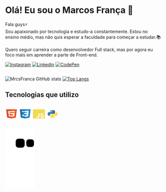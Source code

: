 # Olá! Eu sou o Marcos França 👋

Fala guys⚡ <br>
Sou apaixonado por tecnologia e estudo-a constantemente. Estou no ensino médio, mas não quis esperar a faculdade para começar a estudar.📚 <br> <br> 
Quero seguir carreira como desenvolvedor Full stack, mas por agora eu foco mais em aprender a parte de Front-end. <br>

[![Instagram](https://img.shields.io/badge/Instagram-E4405F?style=for-the-badge&logo=instagram&logoColor=white)](https://instagram.com/mrcsfranca)
[![Linkedin](https://img.shields.io/badge/LinkedIn-0077B5?style=for-the-badge&logo=linkedin&logoColor=white)](https://linkedin.com/in/mrcsfranca)
[![CodePen](https://img.shields.io/badge/Codepen-000000?style=for-the-badge&logo=codepen&logoColor=white)](https://codepen.io/MrcsFranca)

##

![MrcsFranca GitHub stats](https://github-readme-stats.vercel.app/api?username=MrcsFranca&show_icons=true&theme=radical&count_private=true)
[![Top Langs](https://github-readme-stats.vercel.app/api/top-langs/?username=MrcsFranca&layout=compact&theme=radical)](https://github.com/MrcsFranca/github-readme-stats)


## Tecnologias que utilizo

<div style="display: inline_block"><br>
  <img align="center" alt="Mrcs-HTML" height="30" width="40" src="https://raw.githubusercontent.com/devicons/devicon/master/icons/html5/html5-original.svg">
  <img align="center" alt="Mrcs-CSS" height="30" width="40" src="https://raw.githubusercontent.com/devicons/devicon/master/icons/css3/css3-original.svg">
  <img align="center" alt="Mrcs-Js" height="30" width="40" src="https://raw.githubusercontent.com/devicons/devicon/master/icons/javascript/javascript-plain.svg">
  <img align="center" alt="Mrcs-Python" height="30" width="40" src="https://raw.githubusercontent.com/devicons/devicon/master/icons/python/python-original.svg">
</div>

<br>

![snake gif](https://github.com/Formandodev/Formandodev/blob/output/github-contribution-grid-snake.svg)
